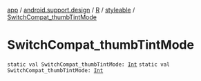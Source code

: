 [app](../../../index.md) / [android.support.design](../../index.md) / [R](../index.md) / [styleable](index.md) / [SwitchCompat_thumbTintMode](.)

# SwitchCompat_thumbTintMode

`static val SwitchCompat_thumbTintMode: `[`Int`](https://kotlinlang.org/api/latest/jvm/stdlib/kotlin/-int/index.html)
`static val SwitchCompat_thumbTintMode: `[`Int`](https://kotlinlang.org/api/latest/jvm/stdlib/kotlin/-int/index.html)